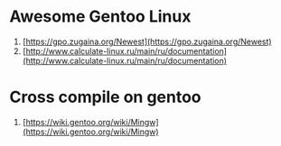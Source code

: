 # Awesome Gentoo Linux

1. [https://gpo.zugaina.org/Newest](https://gpo.zugaina.org/Newest)
1. [http://www.calculate-linux.ru/main/ru/documentation](http://www.calculate-linux.ru/main/ru/documentation)

# Cross compile on gentoo

1. [https://wiki.gentoo.org/wiki/Mingw](https://wiki.gentoo.org/wiki/Mingw)
